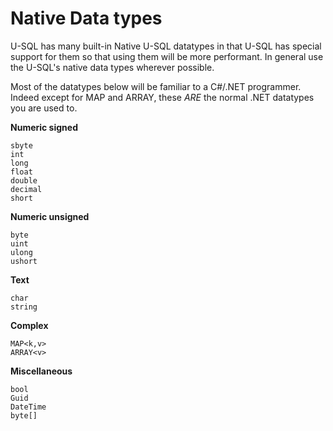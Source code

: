 # Native Data types

U-SQL has many built-in Native U-SQL datatypes in that U-SQL has special support for them so that using them will be more performant. In general use the U-SQL's native data types wherever possible.

Most of the datatypes below will be familiar to a C\#/.NET programmer. Indeed except for MAP and ARRAY, these _ARE_ the normal .NET datatypes you are used to.



**Numeric signed**

```
sbyte
int
long
float
double
decimal
short
```

**Numeric unsigned**

```
byte
uint
ulong
ushort
```

**Text**

```
char
string
```

**Complex**

```
MAP<k,v>
ARRAY<v>
```

**Miscellaneous**

```
bool
Guid
DateTime
byte[]
```


